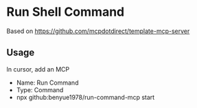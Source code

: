 # Run Shell Command

Based on <https://github.com/mcpdotdirect/template-mcp-server>

## Usage

In cursor, add an MCP

- Name: Run Command
- Type: Command
- npx github:benyue1978/run-command-mcp start
